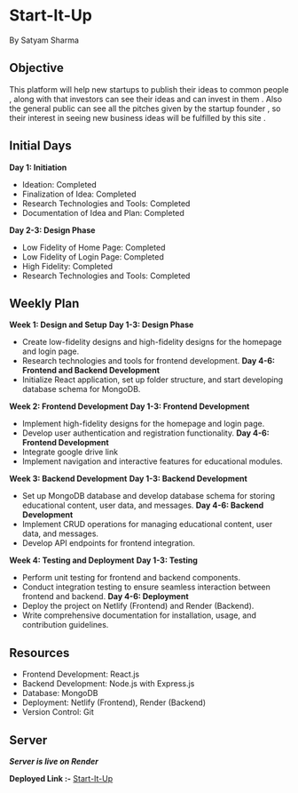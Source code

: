 # Start-It-Up
By Satyam Sharma

## Objective
This platform will help new startups to publish their ideas to common people , along with that investors can see their ideas and can invest in them . Also the general public can see all the pitches given by the startup founder , so their interest in seeing new business ideas will be fulfilled by this site . 

## Initial Days
**Day 1: Initiation**
- Ideation: Completed
- Finalization of Idea: Completed
- Research Technologies and Tools: Completed
- Documentation of Idea and Plan: Completed

**Day 2-3: Design Phase**
- Low Fidelity of Home Page: Completed
- Low Fidelity of Login Page: Completed
- High Fidelity: Completed
- Research Technologies and Tools: Completed

## Weekly Plan
**Week 1: Design and Setup**
**Day 1-3: Design Phase**
- Create low-fidelity designs and high-fidelity designs for the homepage and login page.
- Research technologies and tools for frontend development.
**Day 4-6: Frontend and Backend Development**
- Initialize React application, set up folder structure, and start developing database schema for MongoDB.

**Week 2: Frontend Development**
**Day 1-3: Frontend Development**
- Implement high-fidelity designs for the homepage and login page.
- Develop user authentication and registration functionality.
**Day 4-6: Frontend Development**
- Integrate google drive link
- Implement navigation and interactive features for educational modules.

**Week 3: Backend Development**
**Day 1-3: Backend Development**
- Set up MongoDB database and develop database schema for storing educational content, user data, and messages.
**Day 4-6: Backend Development**
- Implement CRUD operations for managing educational content, user data, and messages.
- Develop API endpoints for frontend integration.

**Week 4: Testing and Deployment**
**Day 1-3: Testing**
- Perform unit testing for frontend and backend components.
- Conduct integration testing to ensure seamless interaction between frontend and backend.
**Day 4-6: Deployment**
- Deploy the project on Netlify (Frontend) and Render (Backend).
- Write comprehensive documentation for installation, usage, and contribution guidelines.

## Resources
- Frontend Development: React.js
- Backend Development: Node.js with Express.js
- Database: MongoDB
- Deployment: Netlify (Frontend), Render (Backend)
- Version Control: Git

## Server 

***Server is live on Render***

**Deployed Link :-** [Start-It-Up](https://start-it-up.netlify.app/)